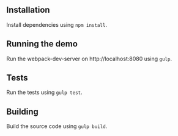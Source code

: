 ## Installation

Install dependencies using `npm install`.

## Running the demo
Run the webpack-dev-server on http://localhost:8080 using `gulp`.

## Tests
Run the tests using `gulp test`.

## Building

Build the source code using `gulp build`.
